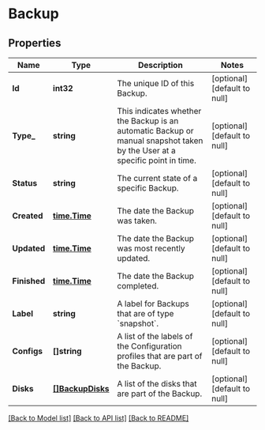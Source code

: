 # Backup

## Properties
Name | Type | Description | Notes
------------ | ------------- | ------------- | -------------
**Id** | **int32** | The unique ID of this Backup. | [optional] [default to null]
**Type_** | **string** | This indicates whether the Backup is an automatic Backup or manual snapshot taken by the User at a specific point in time.  | [optional] [default to null]
**Status** | **string** | The current state of a specific Backup. | [optional] [default to null]
**Created** | [**time.Time**](time.Time.md) | The date the Backup was taken. | [optional] [default to null]
**Updated** | [**time.Time**](time.Time.md) | The date the Backup was most recently updated. | [optional] [default to null]
**Finished** | [**time.Time**](time.Time.md) | The date the Backup completed. | [optional] [default to null]
**Label** | **string** | A label for Backups that are of type &#x60;snapshot&#x60;. | [optional] [default to null]
**Configs** | **[]string** | A list of the labels of the Configuration profiles that are part of the Backup.  | [optional] [default to null]
**Disks** | [**[]BackupDisks**](Backup_disks.md) | A list of the disks that are part of the Backup.  | [optional] [default to null]

[[Back to Model list]](../README.md#documentation-for-models) [[Back to API list]](../README.md#documentation-for-api-endpoints) [[Back to README]](../README.md)

